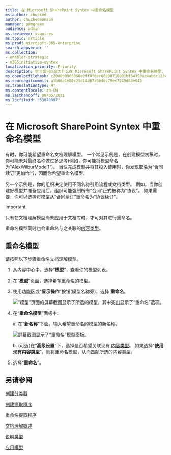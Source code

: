 ```yaml
---
title: 在 Microsoft SharePoint Syntex 中重命名模型
ms.author: chucked
author: chuckedmonson
manager: pamgreen
audience: admin
ms.reviewer: ssquires
ms.topic: article
ms.prod: microsoft-365-enterprise
search.appverid: ''
ms.collection:
- enabler-strategic
- m365initiative-syntex
localization_priority: Priority
description: 学习如何以及为什么在 Microsoft SharePoint Syntex 中重命名模型。
ms.openlocfilehash: c20d0b0903850e2ff0f0ec68990710001bf64350ae4ab6c123cc12f9125e234d
ms.sourcegitcommit: a1b66e1e80c25d14d67a9b46c79ec7245d88e045
ms.translationtype: HT
ms.contentlocale: zh-CN
ms.lasthandoff: 08/05/2021
ms.locfileid: "53870997"
---
```

# <a name="rename-a-model-in-microsoft-sharepoint-syntex"></a>在 Microsoft SharePoint Syntex 中重命名模型

有时，你可能希望重命名文档理解模型。 一个常见示例是，在创建模型初稿时，你可能未对最终名称做过多思考(例如，你可能将模型命名为”AlexWilburModel1“)。 当快完成模型并将其投入使用时，你发现取名为“合同续订”更加恰当，因而你希望重命名模型。  

另一个示例是，你的组织决定使用不同名称引用流程或文档类型。 例如，当你创建好模型并准备应用后，组织可能强制所有“合同”正式被称为“协议”。 如果需要，你可以选择将模型从“合同续订”重命名为“协议续订”。

> [!IMPORTANT]
> 只有在文档理解模型尚未应用于文档库时，才可对其进行重命名。 

重命名模型同时也会重命名与之关联的[内容类型](/sharepoint/governance/content-type-and-workflow-planning#content-type-overview)。

## <a name="rename-a-model"></a>重命名模型

请按照以下步骤重命名文档理解模型。

1. 从内容中心中，选择“**模型**”，查看你的模型列表。

2. 在“**模型**”页面，选择希望重命名的模型。

3. 使用功能区或“**显示操作**”按钮(模型名称旁)，选择 **重命名**。 </br>

    ![“模型”页面的屏幕截图显示了所选的模型，其中突出显示了“重命名”选项。](../media/content-understanding/select-model-rename-both.png) </br>

4. 在“**重命名模型**”面板中:

   a. 在“**新名称**”下面，输入希望重命名的模型的新名称。</br>

    ![屏幕截图显示了“重命名”模型面板。](../media/content-understanding/rename-model-panel.png) </br>

   b. (可选)在“**高级设置**”下，选择是否希望关联现有 [内容类型](/sharepoint/governance/content-type-and-workflow-planning#content-type-overview)。 如果选择“**使用现有内容类型**”，则将重命名模型，从而匹配所选的内容类型。

5. 选择“**重命名**”。

## <a name="see-also"></a>另请参阅
[创建分类器](create-a-classifier.md)

[创建提取程序](create-an-extractor.md)

[重命名提取程序](rename-an-extractor.md)

[文档理解概述](document-understanding-overview.md)

[说明类型](explanation-types-overview.md)

[应用模型](apply-a-model.md) 
